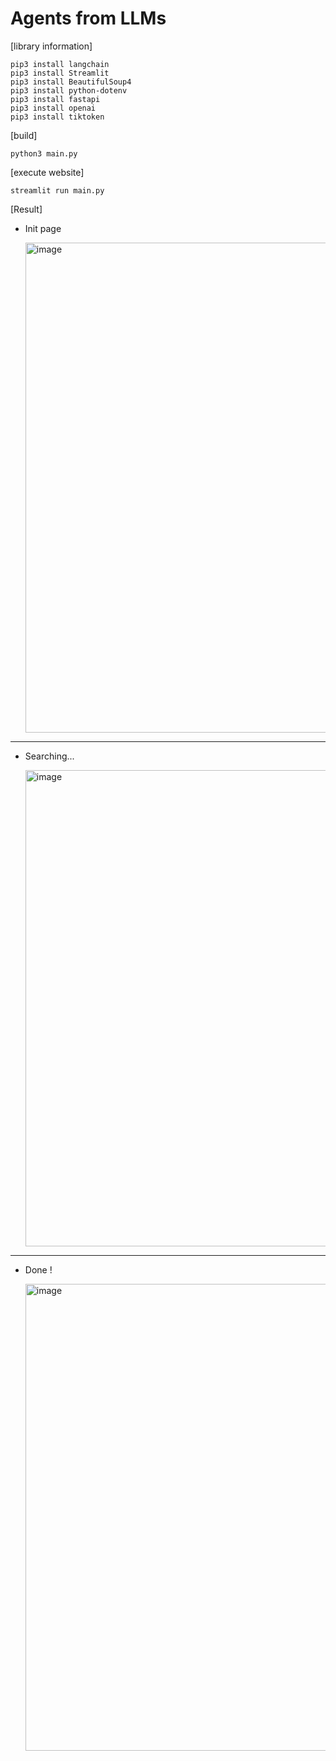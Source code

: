 # Agents from LLMs

[library information]
```
pip3 install langchain
pip3 install Streamlit
pip3 install BeautifulSoup4
pip3 install python-dotenv
pip3 install fastapi
pip3 install openai
pip3 install tiktoken
```

[build]
```
python3 main.py
```

[execute website]
```
streamlit run main.py
```
[Result]
- Init page

  
  <img width="784" alt="image" src="https://github.com/junseokShim/Agents_from_LLMS/assets/88752654/f02858a1-da48-413c-ac1c-0b4f1d545b95">

----
- Searching...

  
  <img width="762" alt="image" src="https://github.com/junseokShim/Agents_from_LLMS/assets/88752654/10ea773e-82a8-4fbb-9951-32dfd5866e37">

----
- Done !

  
  <img width="747" alt="image" src="https://github.com/junseokShim/Agents_from_LLMS/assets/88752654/06083723-cf9f-4c85-b9ee-c872513055b5">
